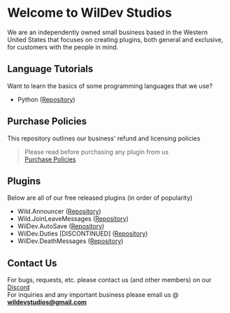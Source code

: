 # Welcome to WilDev Studios
We are an independently owned small business based in the Western United States that focuses on creating plugins, both general and exclusive, for customers with the people in mind.

## Language Tutorials
Want to learn the basics of some programming languages that we use?

- Python ([Repository](https://www.github.com/WilDev-Studios/Python-Programming))

## Purchase Policies
This repository outlines our business' refund and licensing policies
> Please read before purchasing any plugin from us<br>
[Purchase Policies](https://www.github.com/WilDev-Studios/Purchase-Policies)

## Plugins
Below are all of our free released plugins (in order of popularity)

- Wild.Announcer ([Repository](https://www.github.com/WilDev-Studios/Wild.Announcer))
- Wild.JoinLeaveMessages ([Repository](https://www.github.com/WilDev-Studios/Wild.JoinLeaveMessages))
- WilDev.AutoSave ([Repository](https://www.github.com/WilDev-Studios/WilDev.AutoSave))
- WilDev.Duties [DISCONTINUED] ([Repository](https://www.github.com/WilDev-Studios/WilDev.Duties))
- WilDev.DeathMessages ([Repository](https://www.github.com/WilDev-Studios/WilDev.DeathMessages))

## Contact Us
For bugs, requests, etc. please contact us (and other members) on our [Discord](https://www.discord.gg/4Ggybyy87d)<br>
For inquiries and any important business please email us @ **wildevstudios@gmail.com**
